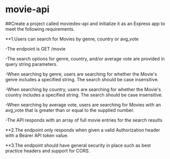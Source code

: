 # movie-api

##Create a project called moviedex-api and initialize it as an Express app to meet the following requirements.

**1.Users can search for Movies by genre, country or avg_vote

   -The endpoint is GET /movie
   
   -The search options for genre, country, and/or average vote are provided in query string parameters.
   
   -When searching by genre, users are searching for whether the Movie's genre includes a specified string. The search should be case insensitive.
   
   -When searching by country, users are searching for whether the Movie's country includes a specified string. The search should be case insensitive.
   
   -When searching by average vote, users are searching for Movies with an avg_vote that is greater than or equal to the supplied number.
   
   -The API responds with an array of full movie entries for the search results
   
**2.The endpoint only responds when given a valid Authorization header with a Bearer API token value.

**3.The endpoint should have general security in place such as best practice headers and support for CORS.
